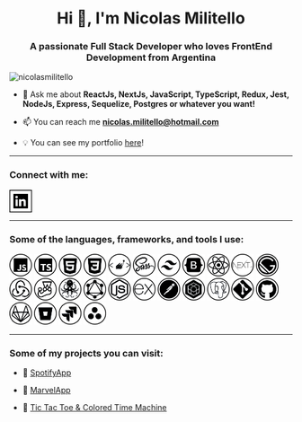 <h1 align="center">Hi 👋, I'm Nicolas Militello</h1>
<h3 align="center">A passionate Full Stack Developer who loves FrontEnd Development from Argentina</h3>

<p align="left"> <img src="https://komarev.com/ghpvc/?username=nicolasmilitello&label=Profile%20views&color=0e75b6&style=flat" alt="nicolasmilitello" /> </p>

- 💬 Ask me about **ReactJs, NextJs, JavaScript, TypeScript, Redux, Jest, NodeJs, Express, Sequelize, Postgres or whatever you want!**

- 📫 You can reach me **nicolas.militello@hotmail.com**

- 💡 You can see my portfolio <a href="https://portfolio-nicolasmilitello.vercel.app/" target="_blank" rel="noreferrer" title="Visit Nicolas's portfolio">here</a>!

---

<h3 align="left">Connect with me:</h3>
<p align="left">
<a href="https://linkedin.com/in/nicolas-militello-full-stack/" target="blank"><img align="center" src="img/Icono Linkedin.png" alt="https://www.linkedin.com/in/nicolas-militello-full-stack/" height="40" width="40" title="Visit Nicolas's LinkedIn profile" /></a>
</p>

---

<h3 align="left">Some of the languages, frameworks, and tools I use:</h3>

<p align="left">
<img src="img/JavaScript circular.png" alt="JavaScript" width="40" height="40" title="JavaScript" />
<img src="img/TypeScript circular.png" alt="TypeScript" width="40" height="40" title="TypeScript" />
<img src="img/Html circular.png" alt="html5" width="40" height="40" title="HTML5" />
<img src="img/Css circular.png" alt="css3" width="40" height="40" title="CSS3" />
<img src="img/Styled Components circular.png" alt="Styled Components" width="40" height="40" title="Styled Components" />
<img src="img/Sass circular.png" alt="SASS" width="40" height="40" title="SASS" />
<img src="img/Tailwind circular.png" alt="Tailwind" width="40" height="40" title="Tailwind" />
<img src="img/Bootstrap circular.png" alt="Bootstrap" width="40" height="40" title="Bootstrap" />
<img src="img/React circular.png" alt="ReactJs" width="40" height="40" title="ReactJs" />
<img src="img/Nextjs circular.png" alt="NextJs" width="40" height="40" title="NextJs" />
<img src="img/Gatsby circular.png" alt="GatsbyJs" width="40" height="40" title="GatsbyJs" />
<img src="img/Redux circular.png" alt="Redux" width="40" height="40" title="Redux" />
<img src="img/Jest circular.png" alt="Jest" width="40" height="40" title="Jest" />
<img src="img/Testing Library circular.png" alt="Testing Library" width="40" height="40" title="Testing Library" />
<img src="img/GraphQL circular.png" alt="GraphQL" width="40" height="40" title="GraphQL" />
<img src="img/NodeJs circular.png" alt="NodeJs" width="40" height="40" title="NodeJs" />
<img src="img/Express circular.png" alt="Express" width="40" height="40" title="Express" />
<img src="img/Postman circular.png" alt="Postman" width="40" height="40" title="Postman" />
<img src="img/Sequelize circular.png" alt="Sequelize" width="40" height="40" title="Sequelize" />
<img src="img/Postgres circular.png" alt="PostgreSQL" width="40" height="40" title="PostgreSQL" />
<img src="img/Git circular.png" alt="Git" width="40" height="40" title="Git" />
<img src="img/Github circular.png" alt="Github" width="40" height="40" title="Github" />
<img src="img/Gitlab circular.png" alt="Gitlab" width="40" height="40" title="Gitlab" />
<img src="img/Bitbucket circular.png" alt="Bitbucket" width="40" height="40" title="Bitbucket" />
<img src="img/Jira circular.png" alt="Jira" width="40" height="40" title="Jira" />
<img src="img/Asana circular.png" alt="Asana" width="40" height="40" title="Asana" />
</p>

---

<h3 align="left">Some of my projects you can visit:</h3>

- 🎵 <a href="https://github.com/nicolasmilitello/spotify-nextjs" target="_blank" rel="noreferrer" title="Visit project">SpotifyApp</a>

- 🦸 <a href="https://github.com/nicolasmilitello/marvelapp" target="_blank" rel="noreferrer" title="Visit project">MarvelApp</a>

- 🎲 <a href="https://github.com/nicolasmilitello/tictactoe" target="_blank" rel="noreferrer" title="Visit project">Tic Tac Toe & Colored Time Machine</a>
